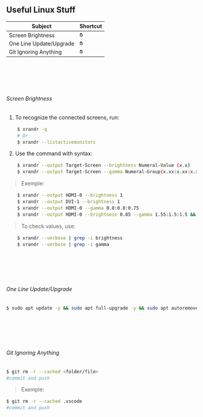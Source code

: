 ## Useful Linux Stuff

 <table>
        <thead>
            <tr>
                <th>Subject</th>
                <th>Shortcut</th>
            </tr>
        </thead>
        <tbody>
            <tr>
                <td>Screen Brightness</td>
                <td>
                    <a href="https://github.com/M4NS0/Workspaces/tree/master/Linux#screen-brightness"><img src="github.png" style="width:8px; height:12px" title="Screen Brightness" alt="Screen Brightness"></a>
                </td>
            </tr>
            <tr>
                <td>One Line Update/Upgrade</td>
                <td>
                    <a href="https://github.com/M4NS0/Workspaces/tree/master/Linux#one-line-updateupgrade"><img src="github.png" style="width:8px; height:12px" title="One Line Update/Upgrade" alt="One Line Update and Upgrade"></a>
                </td>
            </tr>
             <tr>
                <td>Git Ignoring Anything</td>
                <td>
                    <a href="https://github.com/M4NS0/Workspaces/tree/master/Linux#git-ignoring-anything"><img src="github.png" style="width:8px; height:12px" title="One Line Update/Upgrade" alt="Git Ignoring Anything"></a>
                </td>
            </tr>
        </tbody>
 </table>


<br>
<br>
<br>
<br>

###### Screen Brightness

1. To recognize the connected screens, run:
```sh
	$ xrandr -q
	# Or
	$ xrandr --listactivemonitors
```
2. Use the command with syntax: 
```sh
	$ xrandr --output Target-Screen --brightness Numeral-Value (x.x)
	$ xrandr --output Target-Screen --gamma Numeral-Group(x.xx:x.xx:x.xx)
```
> Exemple:
```sh
	$ xrandr --output HDMI-0 --brightness 1 
	$ xrandr --output DVI-1 --brightness 1
	$ xrandr --output HDMI-0 --gamma 0.8:0.8:0.75
	$ xrandr --output HDMI-0 --brightness 0.85 --gamma 1.55:1.5:1.5 && xrandr --output DVI-1 --brightness 0.7 --gamma 1:1.2:1.4
```
> To check values, use:
```sh
	$ xrandr --verbose | grep -i brightness
	$ xrandr --verbose | grep -i gamma
```
<br>
<br>
<br>
<br>

###### One Line Update/Upgrade
```sh
$ sudo apt update -y && sudo apt full-upgrade -y && sudo apt autoremove -y && sudo apt clean -y && sudo apt autoclean -y
```

<br>
<br>
<br>
<br>

###### Git Ignoring Anything
```sh
$ git rm -r --cached <folder/file>
#commit and push
```
> Exemple:
```sh
$ git rm -r --cached .vscode
#commit and push
```
<br>
<br>
<br>
<br>
